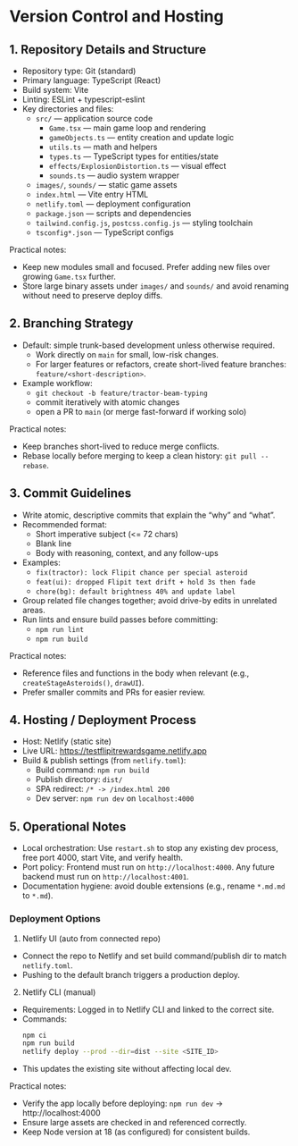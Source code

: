 # Version Control and Hosting

## 1. Repository Details and Structure
- Repository type: Git (standard)
- Primary language: TypeScript (React)
- Build system: Vite
- Linting: ESLint + typescript-eslint
- Key directories and files:
  - `src/` — application source code
    - `Game.tsx` — main game loop and rendering
    - `gameObjects.ts` — entity creation and update logic
    - `utils.ts` — math and helpers
    - `types.ts` — TypeScript types for entities/state
    - `effects/ExplosionDistortion.ts` — visual effect
    - `sounds.ts` — audio system wrapper
  - `images/`, `sounds/` — static game assets
  - `index.html` — Vite entry HTML
  - `netlify.toml` — deployment configuration
  - `package.json` — scripts and dependencies
  - `tailwind.config.js`, `postcss.config.js` — styling toolchain
  - `tsconfig*.json` — TypeScript configs

Practical notes:
- Keep new modules small and focused. Prefer adding new files over growing `Game.tsx` further.
- Store large binary assets under `images/` and `sounds/` and avoid renaming without need to preserve deploy diffs.

## 2. Branching Strategy
- Default: simple trunk-based development unless otherwise required.
  - Work directly on `main` for small, low-risk changes.
  - For larger features or refactors, create short-lived feature branches: `feature/<short-description>`.
- Example workflow:
  - `git checkout -b feature/tractor-beam-typing`
  - commit iteratively with atomic changes
  - open a PR to `main` (or merge fast-forward if working solo)

Practical notes:
- Keep branches short-lived to reduce merge conflicts.
- Rebase locally before merging to keep a clean history: `git pull --rebase`.

## 3. Commit Guidelines
- Write atomic, descriptive commits that explain the “why” and “what”.
- Recommended format:
  - Short imperative subject (<= 72 chars)
  - Blank line
  - Body with reasoning, context, and any follow-ups
- Examples:
  - `fix(tractor): lock Flipit chance per special asteroid`
  - `feat(ui): dropped Flipit text drift + hold 3s then fade`
  - `chore(bg): default brightness 40% and update label`
- Group related file changes together; avoid drive-by edits in unrelated areas.
- Run lints and ensure build passes before committing:
  - `npm run lint`
  - `npm run build`

Practical notes:
- Reference files and functions in the body when relevant (e.g., `createStageAsteroids()`, `drawUI`).
- Prefer smaller commits and PRs for easier review.

## 4. Hosting / Deployment Process
- Host: Netlify (static site)
- Live URL: https://testflipitrewardsgame.netlify.app
- Build & publish settings (from `netlify.toml`):
  - Build command: `npm run build`
  - Publish directory: `dist/`
  - SPA redirect: `/* -> /index.html 200`
  - Dev server: `npm run dev` on `localhost:4000`

## 5. Operational Notes
- Local orchestration: Use `restart.sh` to stop any existing dev process, free port 4000, start Vite, and verify health.
- Port policy: Frontend must run on `http://localhost:4000`. Any future backend must run on `http://localhost:4001`.
- Documentation hygiene: avoid double extensions (e.g., rename `*.md.md` to `*.md`).

### Deployment Options
1) Netlify UI (auto from connected repo)
- Connect the repo to Netlify and set build command/publish dir to match `netlify.toml`.
- Pushing to the default branch triggers a production deploy.

2) Netlify CLI (manual)
- Requirements: Logged in to Netlify CLI and linked to the correct site.
- Commands:
  ```bash
  npm ci
  npm run build
  netlify deploy --prod --dir=dist --site <SITE_ID>
  ```
- This updates the existing site without affecting local dev.

Practical notes:
- Verify the app locally before deploying: `npm run dev` → http://localhost:4000
- Ensure large assets are checked in and referenced correctly.
- Keep Node version at 18 (as configured) for consistent builds.
